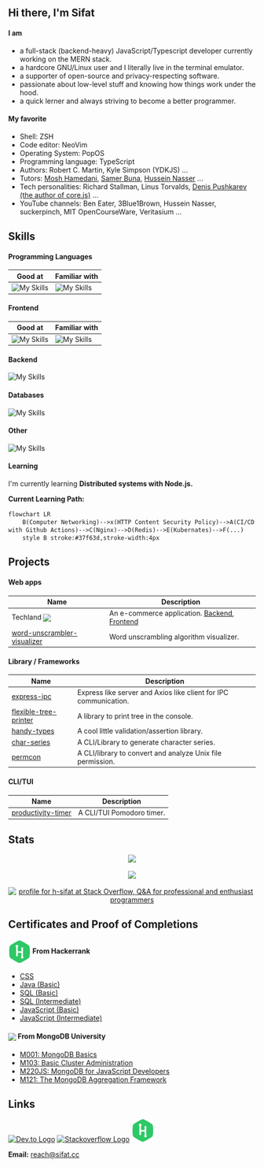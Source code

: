 ## Hi there, I'm Sifat

#### I am

- a full-stack (backend-heavy) JavaScript/Typescript developer currently working
  on the MERN stack.
- a hardcore GNU/Linux user and I literally live in the terminal emulator.
- a supporter of open-source and privacy-respecting software.
- passionate about low-level stuff and knowing how things work under the hood.
- a quick lerner and always striving to become a better programmer.

#### My favorite

- Shell: ZSH
- Code editor: NeoVim
- Operating System: PopOS
- Programming language: TypeScript
- Authors: Robert C. Martin, Kyle Simpson (YDKJS) ...
- Tutors: [Mosh Hamedani](https://codewithmosh.com), [Samer Buna](https://samer.dev/), [Hussein Nasser](https://www.youtube.com/c/HusseinNasser-software-engineering/videos) ...
- Tech personalities: Richard Stallman, Linus Torvalds, [Denis Pushkarev (the author of core.js)](https://github.com/zloirock) ...
- YouTube channels: Ben Eater, 3Blue1Brown, Hussein Nasser, suckerpinch, MIT OpenCourseWare, Veritasium ...

## Skills

#### Programming Languages

| **Good at**                                                    | **Familiar with**                                                 |
| -------------------------------------------------------------- | ----------------------------------------------------------------- |
| ![My Skills](https://skillicons.dev/icons?i=js,ts&theme=light) | ![My Skills](https://skillicons.dev/icons?i=java,cpp&theme=light) |

#### Frontend

| **Good at**                                                       | **Familiar with**                                                              |
| ----------------------------------------------------------------- | ------------------------------------------------------------------------------ |
| ![My Skills](https://skillicons.dev/icons?i=html,css&theme=light) | ![My Skills](https://skillicons.dev/icons?i=react,redux,bootstrap&theme=light) |

#### Backend

![My Skills](https://skillicons.dev/icons?i=nodejs,express&theme=light)

#### Databases

![My Skills](https://skillicons.dev/icons?i=mongo,mysql,sqlite&theme=light)

#### Other

![My Skills](https://skillicons.dev/icons?i=linux,neovim,git,docker,jest,webpack,md,regex,github&theme=light)

#### Learning

I'm currently learning **Distributed systems with Node.js.**

**Current Learning Path:**

```mermaid
flowchart LR
    B(Computer Networking)-->x(HTTP Content Security Policy)-->A(CI/CD with Github Actions)-->C(Nginx)-->D(Redis)-->E(Kubernates)-->F(...)
    style B stroke:#37f63d,stroke-width:4px
```

## Projects

#### Web apps

| Name                                                                                                          | Description                                                                                                                                 |
| ------------------------------------------------------------------------------------------------------------- | ------------------------------------------------------------------------------------------------------------------------------------------- |
| Techland <img src="https://img.shields.io/badge/-Work%20In%20Progress-green" style="vertical-align: middle;"> | An e-commerce application. [Backend](https://github.com/h-sifat/techland-backend), [Frontend](https://github.com/h-sifat/techland-frontend) |
| [word-unscrambler-visualizer](https://github.com/h-sifat/word-unscrambler-visualizer)                         | Word unscrambling algorithm visualizer.                                                                                                     |

#### Library / Frameworks

| Name                                                                      | Description                                                      |
| ------------------------------------------------------------------------- | ---------------------------------------------------------------- |
| [express-ipc](https://github.com/h-sifat/express-ipc)                     | Express like server and Axios like client for IPC communication. |
| [flexible-tree-printer](https://github.com/h-sifat/flexible-tree-printer) | A library to print tree in the console.                          |
| [handy-types](https://github.com/h-sifat/handy-types)                     | A cool little validation/assertion library.                      |
| [char-series](https://github.com/h-sifat/char-series)                     | A CLI/Library to generate character series.                      |
| [permcon](https://github.com/h-sifat/permcon)                             | A CLI/library to convert and analyze Unix file permission.       |

#### CLI/TUI

| Name                                                                | Description               |
| ------------------------------------------------------------------- | ------------------------- |
| [productivity-timer](https://github.com/h-sifat/productivity-timer) | A CLI/TUI Pomodoro timer. |

## Stats

<p align="center" />
  <img src="https://github-readme-stats.vercel.app/api?username=h-sifat&show_icons=true">
</p>
<p align="center" />
  <img src="https://streak-stats.demolab.com/?user=h-sifat">
</p>

<p align="center" />
  <a href="https://stackoverflow.com/users/15236761/h-sifat"><img src="https://stackoverflow.com/users/flair/15236761.png" width="208" height="58" alt="profile for h-sifat at Stack Overflow, Q&amp;A for professional and enthusiast programmers" title="profile for h-sifat at Stack Overflow, Q&amp;A for professional and enthusiast programmers"></a>
</p>

## Certificates and Proof of Completions

#### <img src="./icons/hackerrank.svg" width="46" style="vertical-align: middle;"> From Hackerrank

- [CSS](https://www.hackerrank.com/certificates/5d01560a9bc9)
- [Java (Basic)](https://www.hackerrank.com/certificates/ccaf966b531e)
- [SQL (Basic)](https://www.hackerrank.com/certificates/44c726764424)
- [SQL (Intermediate)](https://www.hackerrank.com/certificates/827fc4125e99)
- [JavaScript (Basic)](https://www.hackerrank.com/certificates/843abaabbb1a)
- [JavaScript (Intermediate)](https://www.hackerrank.com/certificates/269d60e8ef07)

#### <img src="https://skillicons.dev/icons?i=mongo" width="46" style="vertical-align: middle;"> From MongoDB University

- [M001: MongoDB Basics](https://ti-user-certificates.s3.amazonaws.com/ae62dcd7-abdc-4e90-a570-83eccba49043/ce591601-0dd0-5548-b66b-9e900465c37e-sifat-hossain-67fdfc32-e94e-5c93-9e34-8d931aec9075-certificate.pdf)
- [M103: Basic Cluster Administration](https://ti-user-certificates.s3.amazonaws.com/ae62dcd7-abdc-4e90-a570-83eccba49043/ce591601-0dd0-5548-b66b-9e900465c37e-sifat-hossain-ebe6164d-7d9f-5d7e-a3fc-f1a8abc05d3d-certificate.pdf)
- [M220JS: MongoDB for JavaScript Developers](https://ti-user-certificates.s3.amazonaws.com/ae62dcd7-abdc-4e90-a570-83eccba49043/ce591601-0dd0-5548-b66b-9e900465c37e-sifat-hossain-65429619-20a3-5352-9128-944c94b1e0b5-certificate.pdf)
- [M121: The MongoDB Aggregation Framework](https://ti-user-certificates.s3.amazonaws.com/ae62dcd7-abdc-4e90-a570-83eccba49043/ce591601-0dd0-5548-b66b-9e900465c37e-sifat-hossain-3e86a87e-edf1-5431-aa9e-e6785dda2c0a-certificate.pdf)

## Links

[![Dev.to Logo](https://skillicons.dev/icons?i=devto&theme=light)](https://dev.to/h_sifat)
[![Stackoverflow Logo](https://skillicons.dev/icons?i=stackoverflow&theme=light)](https://stackoverflow.com/users/15236761/h-sifat)
<a href="https://hackerrank.com/h_sifat"> <img src="./icons/hackerrank.svg" width="46"> </a>

**Email:** reach@sifat.cc
